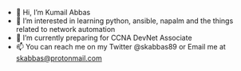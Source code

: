 - 👋 Hi, I’m Kumail Abbas
- 👀 I’m interested in learning python, ansible, napalm and the things related to network automation
- 🌱 I’m currently preparing for CCNA DevNet Associate
- 📫 You can reach me on my Twitter @skabbas89 or Email me at skabbas@protonmail.com

<!---
kumail16/kumail16 is a ✨ special ✨ repository because its `README.md` (this file) appears on your GitHub profile.
You can click the Preview link to take a look at your changes.
--->
